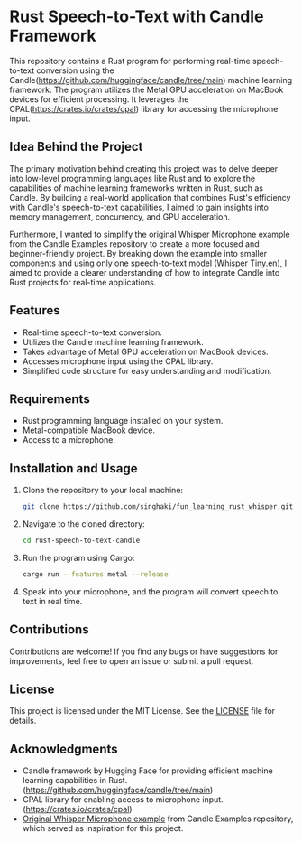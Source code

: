 # Rust Speech-to-Text with Candle Framework

This repository contains a Rust program for performing real-time speech-to-text conversion using the Candle(https://github.com/huggingface/candle/tree/main) machine learning framework. The program utilizes the Metal GPU acceleration on MacBook devices for efficient processing. It leverages the CPAL(https://crates.io/crates/cpal) library for accessing the microphone input.

## Idea Behind the Project

The primary motivation behind creating this project was to delve deeper into low-level programming languages like Rust and to explore the capabilities of machine learning frameworks written in Rust, such as Candle. By building a real-world application that combines Rust's efficiency with Candle's speech-to-text capabilities, I aimed to gain insights into memory management, concurrency, and GPU acceleration.

Furthermore, I wanted to simplify the original Whisper Microphone example from the Candle Examples repository to create a more focused and beginner-friendly project. By breaking down the example into smaller components and using only one speech-to-text model (Whisper Tiny.en), I aimed to provide a clearer understanding of how to integrate Candle into Rust projects for real-time applications.

## Features

- Real-time speech-to-text conversion.
- Utilizes the Candle machine learning framework.
- Takes advantage of Metal GPU acceleration on MacBook devices.
- Accesses microphone input using the CPAL library.
- Simplified code structure for easy understanding and modification.

## Requirements

- Rust programming language installed on your system.
- Metal-compatible MacBook device.
- Access to a microphone.

## Installation and Usage

1. Clone the repository to your local machine:

    ```bash
    git clone https://github.com/singhaki/fun_learning_rust_whisper.git
    ```

2. Navigate to the cloned directory:

    ```bash
    cd rust-speech-to-text-candle
    ```

3. Run the program using Cargo:

    ```bash
    cargo run --features metal --release
    ```

4. Speak into your microphone, and the program will convert speech to text in real time.

## Contributions

Contributions are welcome! If you find any bugs or have suggestions for improvements, feel free to open an issue or submit a pull request.

## License

This project is licensed under the MIT License. See the [LICENSE](LICENSE) file for details.

## Acknowledgments

- Candle framework by Hugging Face for providing efficient machine learning capabilities in Rust.(https://github.com/huggingface/candle/tree/main)
- CPAL library for enabling access to microphone input. (https://crates.io/crates/cpal)
- [Original Whisper Microphone example](https://github.com/huggingface/candle-examples/tree/main/examples/whisper-microphone) from Candle Examples repository, which served as inspiration for this project.
